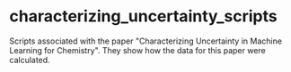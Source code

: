 # characterizing_uncertainty_scripts
Scripts associated with the paper "Characterizing Uncertainty in Machine Learning for Chemistry". They show how the data for this paper were calculated.
